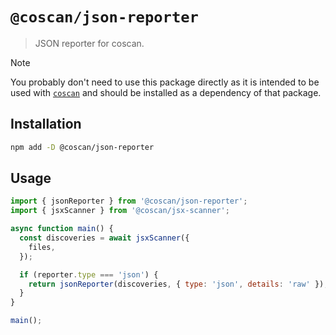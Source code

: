 # `@coscan/json-reporter`

> JSON reporter for coscan.

> [!NOTE]
> You probably don't need to use this package directly as it is intended to be used with [`coscan`](../coscan/README.md) and should be installed as a dependency of that package.

## Installation

```sh
npm add -D @coscan/json-reporter
```

## Usage

```js
import { jsonReporter } from '@coscan/json-reporter';
import { jsxScanner } from '@coscan/jsx-scanner';

async function main() {
  const discoveries = await jsxScanner({
    files,
  });

  if (reporter.type === 'json') {
    return jsonReporter(discoveries, { type: 'json', details: 'raw' });
  }
}

main();
```

